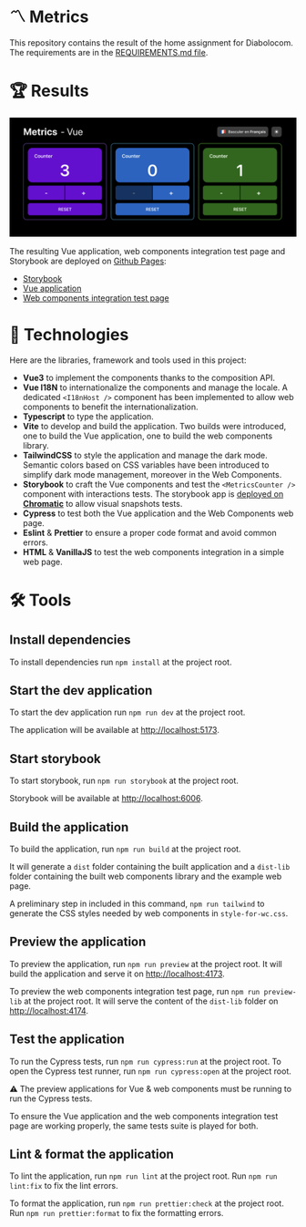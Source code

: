 # 〽️ Metrics

This repository contains the result of the home assignment for Diabolocom. The requirements are in the [REQUIREMENTS.md file](./REQUIREMENTS.md).

# 🏆 Results

![Result](./docs/result.png)

The resulting Vue application, web components integration test page and Storybook are deployed on [Github Pages](https://nicoinch.github.io/metrics-web-components):

-   [Storybook](https://nicoinch.github.io/metrics-web-components/storybook-static/)
-   [Vue application](https://nicoinch.github.io/metrics-web-components/dist/index.html)
-   [Web components integration test page](https://nicoinch.github.io/metrics-web-components/dist-lib/index.html)

# 🧰 Technologies

Here are the libraries, framework and tools used in this project:

-   **Vue3** to implement the components thanks to the composition API.
-   **Vue I18N** to internationalize the components and manage the locale. A dedicated `<I18nHost />` component has been implemented to allow web components to benefit the internationalization.
-   **Typescript** to type the application.
-   **Vite** to develop and build the application. Two builds were introduced, one to build the Vue application, one to build the web components library.
-   **TailwindCSS** to style the application and manage the dark mode. Semantic colors based on CSS variables have been introduced to simplify dark mode management, moreover in the Web Components.
-   **Storybook** to craft the Vue components and test the `<MetricsCounter />` component with interactions tests. The storybook app is [deployed on **Chromatic**](https://659bc3102843fc3a54305e9d-ylpkykdbqu.chromatic.com/) to allow visual snapshots tests.
-   **Cypress** to test both the Vue application and the Web Components web page.
-   **Eslint** & **Prettier** to ensure a proper code format and avoid common errors.
-   **HTML** & **VanillaJS** to test the web components integration in a simple web page.

# 🛠️ Tools

## Install dependencies

To install dependencies run `npm install` at the project root.

## Start the dev application

To start the dev application run `npm run dev` at the project root.

The application will be available at [http://localhost:5173](http://localhost:5173).

## Start storybook

To start storybook, run `npm run storybook` at the project root.

Storybook will be available at [http://localhost:6006](http://localhost:6006).

## Build the application

To build the application, run `npm run build` at the project root.

It will generate a `dist` folder containing the built application and a `dist-lib` folder containing the built web components library and the example web page.

A preliminary step in included in this command, `npm run tailwind` to generate the CSS styles needed by web components in `style-for-wc.css`.

## Preview the application

To preview the application, run `npm run preview` at the project root. It will build the application and serve it on [http://localhost:4173](http://localhost:4173).

To preview the web components integration test page, run `npm run preview-lib` at the project root. It will serve the content of the `dist-lib` folder on [http://localhost:4174](http://localhost:4174).

## Test the application

To run the Cypress tests, run `npm run cypress:run` at the project root.
To open the Cypress test runner, run `npm run cypress:open` at the project root.

⚠️ The preview applications for Vue & web components must be running to run the Cypress tests.

To ensure the Vue application and the web components integration test page are working properly, the same tests suite is played for both.

## Lint & format the application

To lint the application, run `npm run lint` at the project root. Run `npm run lint:fix` to fix the lint errors.

To format the application, run `npm run prettier:check` at the project root. Run `npm run prettier:format` to fix the formatting errors.
